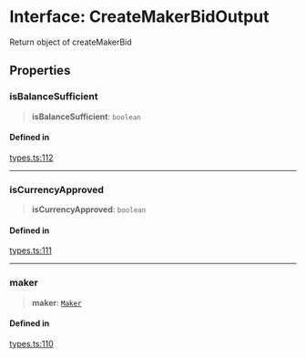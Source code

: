 # Interface: CreateMakerBidOutput

Return object of createMakerBid

## Properties

### isBalanceSufficient

> **isBalanceSufficient**: `boolean`

#### Defined in

[types.ts:112](https://github.com/hypercerts-org/marketplace-sdk/blob/5b36795934d26bddc05adc354c58feff6a0aa2e7/src/types.ts#L112)

***

### isCurrencyApproved

> **isCurrencyApproved**: `boolean`

#### Defined in

[types.ts:111](https://github.com/hypercerts-org/marketplace-sdk/blob/5b36795934d26bddc05adc354c58feff6a0aa2e7/src/types.ts#L111)

***

### maker

> **maker**: [`Maker`](Maker.md)

#### Defined in

[types.ts:110](https://github.com/hypercerts-org/marketplace-sdk/blob/5b36795934d26bddc05adc354c58feff6a0aa2e7/src/types.ts#L110)
